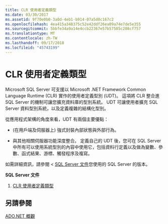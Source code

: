 ```yaml
---
title: CLR 使用者定義類型
ms.date: 03/30/2017
ms.assetid: 9f70e0b0-3a0d-4eb1-b914-07a5d0c167c2
ms.openlocfilehash: 4ea415a348375c52e42ddf26ea09a74e7de5e355
ms.sourcegitcommit: 5bbfe34a9a14e4ccb22367e57b57585c208cf757
ms.translationtype: MT
ms.contentlocale: zh-TW
ms.lasthandoff: 09/17/2018
ms.locfileid: "45743199"
---
```

# <a name="clr-user-defined-types"></a>CLR 使用者定義類型
Microsoft SQL Server 可支援以 Microsoft .NET Framework Common Language Runtime (CLR) 實作的使用者定義型別 (UDT)。 這項將 CLR 整合進 SQL Server 的機制可讓您擴充資料庫的型別系統。 UDT 可讓使用者擴充 SQL Server 資料型別系統，以及定義複雜的結構化型別。  
  
 從應用程式架構的角度來看，UDT 有兩個主要優點：  
  
-   (在用戶端及伺服器上) 強式封裝內部狀態與外部行為。  
  
-   與其他相關伺服器功能深度整合。 定義自己的 UDT 後，您可在 SQL Server 中所有可以使用系統型別的內容中使用它，包括資料行定義以及做為變數、參數、函式結果、游標、觸發程序及複寫。  
  
 如需詳細資訊，請參閱 < [SQL Server 文件](/sql)您使用的 SQL Server 的版本。
  
 **SQL Server 文件**
  
1. [CLR 使用者定義類型](/sql/relational-databases/clr-integration-database-objects-user-defined-types/clr-user-defined-types)  
  
## <a name="see-also"></a>另請參閱  

[ADO.NET 概觀](../ado-net-overview.md)  